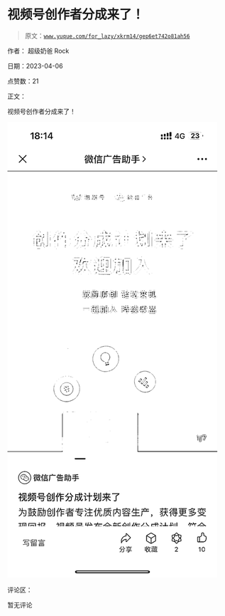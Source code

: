 # 视频号创作者分成来了！

> 原文：[`www.yuque.com/for_lazy/xkrm14/gep6et742o81ah56`](https://www.yuque.com/for_lazy/xkrm14/gep6et742o81ah56)

作者： 超级奶爸 Rock

日期：2023-04-06

点赞数：21

正文：

视频号创作者分成来了！

![](img/f1042e667b4b31f5aacbc42064f745a5.png)

评论区：

暂无评论



